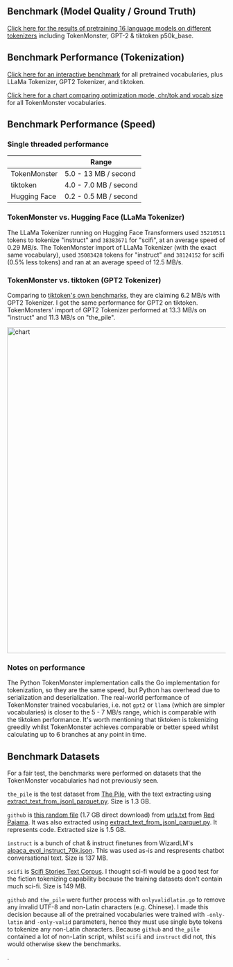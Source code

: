 ## Benchmark (Model Quality / Ground Truth)

[Click here for the results of pretraining 16 language models on different tokenizers](pretrain.md) including TokenMonster, GPT-2 & tiktoken p50k_base.

## Benchmark Performance (Tokenization)

[Click here for an interactive benchmark](https://alasdair.com/tokenmonster/benchmark.html) for all pretrained vocabularies, plus LLaMa Tokenizer, GPT2 Tokenizer, and tiktoken.

[Click here for a chart comparing optimization mode, chr/tok and vocab size](https://alasdair.com/tokenmonster/line.html) for all TokenMonster vocabularies.

## Benchmark Performance (Speed)

### Single threaded performance

|              | Range                |
|--------------|-----------------------|
| TokenMonster | 5.0 - 13 MB / second    |
| tiktoken     | 4.0 - 7.0 MB / second     |
| Hugging Face | 0.2 - 0.5 MB / second |

### TokenMonster vs. Hugging Face (LLaMa Tokenizer)

The LLaMa Tokenizer running on Hugging Face Transformers used `35210511` tokens to tokenize "instruct" and `38383671` for "scifi", at an average speed of 0.29 MB/s. The TokenMonster import of LLaMa Tokenizer (with the exact same vocabulary), used `35083428` tokens for "instruct" and `38124152` for scifi (0.5% less tokens) and ran at an average speed of 12.5 MB/s.

### TokenMonster vs. tiktoken (GPT2 Tokenizer)

Comparing to [tiktoken's own benchmarks](https://github.com/openai/tiktoken#performance), they are claiming 6.2 MB/s with GPT2 Tokenizer. I got the same performance for GPT2 on tiktoken. TokenMonsters' import of GPT2 Tokenizer performed at 13.3 MB/s on "instruct" and 11.3 MB/s on "the_pile".

<img src="https://github.com/alasdairforsythe/tokenmonster/assets/77910352/d3814067-75f4-4787-8367-7c0b094470ef" alt="chart" width="750" />

### Notes on performance

The Python TokenMonster implementation calls the Go implementation for tokenization, so they are the same speed, but Python has overhead due to serialization and deserialization. The real-world performance of TokenMonster trained vocabularies, i.e. not `gpt2` or `llama` (which are simpler vocabularies) is closer to the 5 - 7 MB/s range, which is comparable with the tiktoken performance. It's worth mentioning that tiktoken is tokenizing greedily whilst TokenMonster achieves comparable or better speed whilst calculating up to 6 branches at any point in time.

## Benchmark Datasets

For a fair test, the benchmarks were performed on datasets that the TokenMonster vocabularies had not previously seen.

`the_pile` is the test dataset from [The Pile](https://the-eye.eu/public/AI/pile/), with the text extracting using [extract_text_from_jsonl_parquet.py](/training). Size is 1.3 GB.

`github` is [this random file](https://data.together.xyz/redpajama-data-1T/v1.0.0/github/filtered_a777da5620f1467f8df3616b17d533dc.sampled.jsonl) (1.7 GB direct download) from [urls.txt](https://data.together.xyz/redpajama-data-1T/v1.0.0/urls.txt) from [Red Pajama](https://huggingface.co/datasets/togethercomputer/RedPajama-Data-1T). It was also extracted using [extract_text_from_jsonl_parquet.py](/training). It represents code. Extracted size is 1.5 GB.

`instruct` is a bunch of chat & instruct finetunes from WizardLM's [alpaca_evol_instruct_70k.json](https://huggingface.co/datasets/WizardLM/evol_instruct_70k/tree/main). This was used as-is and respresents chatbot conversational text. Size is 137 MB.

`scifi` is [Scifi Stories Text Corpus](https://www.kaggle.com/datasets/jannesklaas/scifi-stories-text-corpus). I thought sci-fi would be a good test for the fiction tokenizing capability because the training datasets don't contain much sci-fi. Size is 149 MB.

`github` and `the_pile` were further process with `onlyvalidlatin.go` to remove any invalid UTF-8 and non-Latin characters (e.g. Chinese). I made this decision because all of the pretrained vocabularies were trained with `-only-latin` and `-only-valid` parameters, hence they must use single byte tokens to tokenize any non-Latin characters. Because `github` and `the_pile` contained a lot of non-Latin script, whilst `scifi` and `instruct` did not, this would otherwise skew the benchmarks.

.
